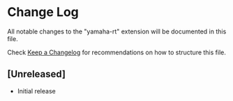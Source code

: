 # Change Log
All notable changes to the "yamaha-rt" extension will be documented in this file.

Check [Keep a Changelog](http://keepachangelog.com/) for recommendations on how to structure this file.

## [Unreleased]
- Initial release